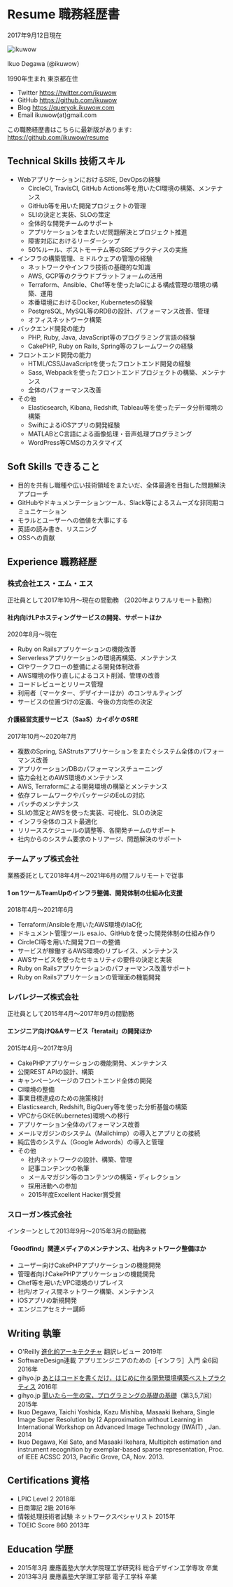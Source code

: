 # Resume 職務経歴書

2017年9月12日現在

![ikuwow](ikuwow.webp)

Ikuo Degawa (@ikuwow）

1990年生まれ 東京都在住

* Twitter https://twitter.com/ikuwow
* GitHub https://github.com/ikuwow
* Blog https://queryok.ikuwow.com
* Email ikuwow(at)gmail.com

この職務経歴書はこちらに最新版があります: https://github.com/ikuwow/resume

## Technical Skills 技術スキル

* WebアプリケーションにおけるSRE, DevOpsの経験
  * CircleCI, TravisCI, GitHub Actions等を用いたCI環境の構築、メンテナンス
  * GitHub等を用いた開発プロジェクトの管理
  * SLIの決定と実装、SLOの策定
  * 全体的な開発チームのサポート
  * アプリケーションをまたいだ問題解決とプロジェクト推進
  * 障害対応におけるリーダーシップ
  * 50%ルール、ポストモーテム等のSREプラクティスの実施
* インフラの構築管理、ミドルウェアの管理の経験
  * ネットワークやインフラ技術の基礎的な知識
  * AWS, GCP等のクラウドプラットフォームの活用
  * Terraform、Ansible、Chef等を使ったIaCによる構成管理の環境の構築、運用
  * 本番環境におけるDocker, Kubernetesの経験
  * PostgreSQL, MySQL等のRDBの設計、パフォーマンス改善、管理
  * オフィスネットワーク構築
* バックエンド開発の能力
  * PHP, Ruby, Java, JavaScript等のプログラミング言語の経験
  * CakePHP, Ruby on Rails, Spring等のフレームワークの経験
* フロントエンド開発の能力
  * HTML/CSS/JavaScriptを使ったフロントエンド開発の経験
  * Sass, Webpackを使ったフロントエンドプロジェクトの構築、メンテナンス
  * 全体のパフォーマンス改善
* その他
  * Elasticsearch, Kibana, Redshift, Tableau等を使ったデータ分析環境の構築
  * SwiftによるiOSアプリの開発経験
  * MATLABとC言語による画像処理・音声処理プログラミング
  * WordPress等CMSのカスタマイズ

## Soft Skills できること

* 目的を共有し職種や広い技術領域をまたいだ、全体最適を目指した問題解決アプローチ
* GitHubやドキュメンテーションツール、Slack等によるスムーズな非同期コミュニケーション
* モラルとユーザーへの価値を大事にする
* 英語の読み書き、リスニング
* OSSへの貢献

## Experience 職務経歴

### 株式会社エス・エム・エス

正社員として2017年10月〜現在の間勤務
（2020年よりフルリモート勤務）

#### 社内向けLPホスティングサービスの開発、サポートほか

2020年8月〜現在

* Ruby on Railsアプリケーションの機能改善
* Serverlessアプリケーションの環境再構築、メンテナンス
* CIやワークフローの整備による開発体制改善
* AWS環境の作り直しによるコスト削減、管理の改善
* コードレビューとリリース管理
* 利用者（マーケター、デザイナーほか）のコンサルティング
* サービスの位置づけの定義、今後の方向性の決定

#### 介護経営支援サービス（SaaS）カイポケのSRE

2017年10月〜2020年7月

* 複数のSpring, SAStrutsアプリケーションをまたぐシステム全体のパフォーマンス改善
* アプリケーション/DBのパフォーマンスチューニング
* 協力会社とのAWS環境のメンテナンス
* AWS, Terraformによる開発環境の構築とメンテナンス
* 依存フレームワークやパッケージのEoLの対応
* バッチのメンテナンス
* SLIの策定とAWSを使った実装、可視化、SLOの決定
* インフラ全体のコスト最適化
* リリーススケジュールの調整等、各開発チームのサポート
* 社内からのシステム要求のトリアージ、問題解決のサポート

### チームアップ株式会社

業務委託として2018年4月〜2021年6月の間フルリモートで従事

#### 1 on 1ツールTeamUpのインフラ整備、開発体制の仕組み化支援

2018年4月〜2021年6月

* Terraform/Ansibleを用いたAWS環境のIaC化
* ドキュメント管理ツール esa.io、GitHubを使った開発体制の仕組み作り
* CircleCI等を用いた開発フローの整備
* サービスが稼働するAWS環境のリプレイス、メンテナンス
* AWSサービスを使ったセキュリティの要件の決定と実装
* Ruby on Railsアプリケーションのパフォーマンス改善サポート
* Ruby on Railsアプリケーションの管理面の機能開発

### レバレジーズ株式会社

正社員として2015年4月〜2017年9月の間勤務

#### エンジニア向けQ&Aサービス「teratail」の開発ほか

2015年4月〜2017年9月

* CakePHPアプリケーションの機能開発、メンテナンス
* 公開REST APIの設計、構築
* キャンペーンページのフロントエンド全体の開発
* CI環境の整備
* 事業目標達成のための施策検討
* Elasticsearch, Redshift, BigQuery等を使った分析基盤の構築
* VPCからGKE(Kubernetes)環境への移行
* アプリケーション全体のパフォーマンス改善
* メールマガジンのシステム（Mailchimp）の導入とアプリとの接続
* 純広告のシステム（Google Adwords）の導入と管理
* その他
  * 社内ネットワークの設計、構築、管理
  * 記事コンテンツの執筆
  * メールマガジン等のコンテンツの構築・ディレクション
  * 採用活動への参加
  * 2015年度Excellent Hacker賞受賞

### スローガン株式会社

インターンとして2013年9月〜2015年3月の間勤務

#### 「Goodfind」関連メディアのメンテナンス、社内ネットワーク整備ほか

* ユーザー向けCakePHPアプリケーションの機能開発
* 管理者向けCakePHPアプリケーションの機能開発
* Chef等を用いたVPC環境のリプレイス
* 社内/オフィス間ネットワーク構築、メンテナンス
* iOSアプリの新規開発
* エンジニアセミナー講師

## Writing 執筆

* O'Reilly [進化的アーキテクチャ](https://www.oreilly.co.jp/books/9784873118567/) 翻訳レビュー 2019年
* SoftwareDesign連載 アプリエンジニアのための［インフラ］入門 全6回 2016年
* gihyo.jp [あとはコードを書くだけ，はじめに作る開発環境構築ベストプラクティス](https://gihyo.jp/dev/serial/01/howto-env-conf) 2016年
* gihyo.jp [聞いたら一生の宝，プログラミングの基礎の基礎](https://gihyo.jp/dev/serial/01/js-foundation)（第3,5,7回）2015年
* Ikuo Degawa, Taichi Yoshida, Kazu Mishiba, Masaaki Ikehara, Single Image Super Resolution by l2 Approximation without Learning in International Workshop on Advanced Image Technology (IWAIT) , Jan. 2014
* Ikuo Degawa, Kei Sato, and Masaaki Ikehara, Multipitch estimation and instrument recognition by exemplar-based sparse representation, Proc. of IEEE ACSSC 2013, Pacific Grove, CA, Nov. 2013.

## Certifications 資格

* LPIC Level 2 2018年
* 日商簿記 2級 2016年
* 情報処理技術者試験 ネットワークスペシャリスト 2015年
* TOEIC Score 860 2013年

## Education 学歴

* 2015年3月 慶應義塾大学大学院理工学研究科 総合デザイン工学専攻 卒業
* 2013年3月 慶應義塾大学理工学部 電子工学科 卒業
